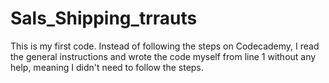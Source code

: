 # Sals_Shipping_trrauts
This is my first code. Instead of following the steps on Codecademy, I read the general instructions and wrote the code myself from line 1 without any help, meaning I didn't need to follow the steps.
